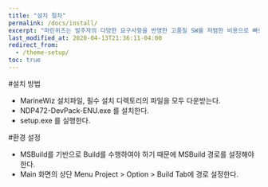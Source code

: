 ```yaml
---
title: "설치 절차"
permalink: /docs/install/
excerpt: "마린위즈는 발주자의 다양한 요구사항을 반영한 고품질 SW를 저렴한 비용으로 빠르게 개발 가능한 조선해양특화 SW통합개발도구이다."
last_modified_at: 2020-04-13T21:36:11-04:00
redirect_from:
  - /theme-setup/
toc: true
---
```


#설치 방법
 - MarineWiz 설치파일, 필수 설치 디렉토리의 파일을 모두 다운받는다.
 - NDP472-DevPack-ENU.exe 를 설치한다.
 - setup.exe 를 실행한다.

#환경 설정
 - MSBuild를 기반으로 Build를 수행하여야 하기 때문에 MSBuild 경로를 설정해야 한다.
 - Main 화면의 상단 Menu Project > Option > Build Tab에 경로 설정한다.
